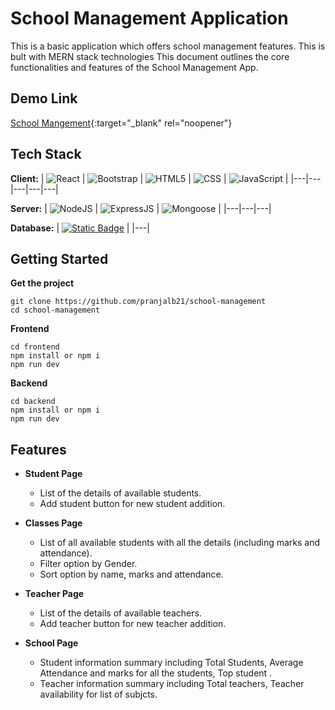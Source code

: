 
# School Management Application

This is a basic application which offers school management features. This is bult with MERN stack technologies This document outlines the core functionalities and features of the School Management App.

## Demo Link
[School Mangement](https://dainty-queijadas-0c55ce.netlify.app){:target="_blank" rel="noopener"}

## Tech Stack

**Client:**
| ![React](https://img.shields.io/badge/React-212121?logo=react&labelColor=black) | ![Bootstrap](https://img.shields.io/badge/Bootstrap-212121?logo=bootstrap&labelColor=white) | ![HTML5](https://img.shields.io/badge/HTML-212121?logo=html5&labelColor=white) | ![CSS](https://img.shields.io/badge/CSS-212121?logo=css3&labelColor=grey) | ![JavaScript](https://img.shields.io/badge/JavaScript-212121?logo=javascript&labelColor=grey) |
|---|---|---|---|---|

**Server:**
| ![NodeJS](https://img.shields.io/badge/NodeJS-212121?logo=nodedotjs&labelColor=grey) | ![ExpressJS](https://img.shields.io/badge/ExpressJS-212121?logo=express&labelColor=grey) | ![Mongoose](https://img.shields.io/badge/Mongoose-212121?logo=mongoose&labelColor=black)  |
|---|---|---|


**Database:**
| [![Static Badge](https://img.shields.io/badge/MongoDB-212121?logo=mongodb&labelColor=grey)](#) |
|---|

## Getting Started

**Get the project**
```
git clone https://github.com/pranjalb21/school-management
cd school-management
```

**Frontend**
```
cd frontend
npm install or npm i
npm run dev
```

**Backend**
```
cd backend
npm install or npm i
npm run dev
```


## Features

- **Student Page**
    - List of the details of available students.
    - Add student button for new student addition.

- **Classes Page**
    - List of all available students with all the details (including marks and attendance).
    - Filter option by Gender.
    - Sort option by name, marks and attendance.
      
- **Teacher Page**
    - List of the details of available teachers.
    - Add teacher button for new teacher addition.

- **School Page**
    - Student information summary including Total Students, Average Attendance and marks for all the students, Top student .
    - Teacher information summary including Total teachers, Teacher availability for list of subjcts.
